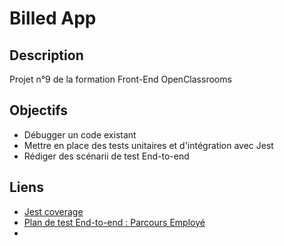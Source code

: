 # Billed App

## Description

Projet n°9 de la formation Front-End OpenClassrooms

## Objectifs

- Débugger un code existant
- Mettre en place des tests unitaires et d'intégration avec Jest
- Rédiger des scénarii de test End-to-end

## Liens

- [Jest coverage](https://to.add)
- [Plan de test End-to-end : Parcours Employé](https://to.add)
- 
